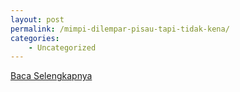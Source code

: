 ```yaml
---
layout: post
permalink: /mimpi-dilempar-pisau-tapi-tidak-kena/
categories:
    - Uncategorized
---
```


[Baca Selengkapnya](/08)